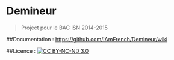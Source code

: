 # Demineur
> Project pour le BAC ISN 2014-2015    

##Documentation :
https://github.com/IAmFrench/Demineur/wiki

##Licence :
[![CC BY-NC-ND 3.0](https://i.creativecommons.org/l/by-nc-nd/3.0/80x15.png)](https://creativecommons.org/licenses/by-nc-nd/3.0/)
